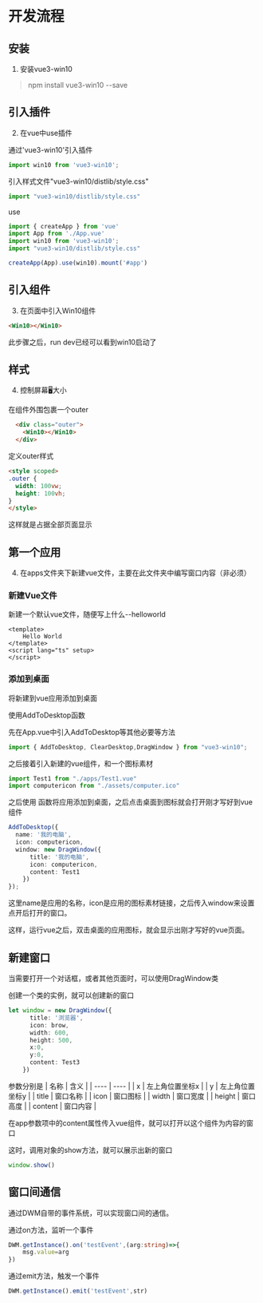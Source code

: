 <!--
 * @Author: zhangweiyuan-Royal
 * @LastEditTime: 2022-01-17 16:11:26
 * @Description: 
 * @FilePath: /vue3-win10-md/docs/guide/README.md
-->


<!-- # Usage -->
# 开发流程

## 安装

1. 安装vue3-win10

> npm install vue3-win10 --save

## 引入插件

2. 在vue中use插件

通过'vue3-win10'引入插件
```js
import win10 from 'vue3-win10';
```
引入样式文件"vue3-win10/distlib/style.css"

```js
import "vue3-win10/distlib/style.css"
```

use

```js
import { createApp } from 'vue'
import App from './App.vue'
import win10 from 'vue3-win10';
import "vue3-win10/distlib/style.css"

createApp(App).use(win10).mount('#app')
```

## 引入组件

3. 在页面中引入Win10组件
 
```html
<Win10></Win10>
```

此步骤之后，run dev已经可以看到win10启动了


## 样式

4. 控制屏幕🖥大小

在组件外围包裹一个outer

```html
  <div class="outer">
    <Win10></Win10>
  </div>
```
定义outer样式
  
```html
<style scoped>
.outer {
  width: 100vw;
  height: 100vh;
}
</style>
```
这样就是占据全部页面显示

## 第一个应用

4. 在apps文件夹下新建vue文件，主要在此文件夹中编写窗口内容（非必须）

### 新建Vue文件

新建一个默认vue文件，随便写上什么--helloworld

```vue
<template>
    Hello World
</template>
<script lang="ts" setup>
</script>
```


### 添加到桌面

将新建到vue应用添加到桌面

使用AddToDesktop函数

先在App.vue中引入AddToDesktop等其他必要等方法

```ts
import { AddToDesktop, ClearDesktop,DragWindow } from "vue3-win10";
```

之后接着引入新建的vue组件，和一个图标素材

```ts
import Test1 from "./apps/Test1.vue"
import computericon from "./assets/computer.ico"
```

之后使用 函数将应用添加到桌面，之后点击桌面到图标就会打开刚才写好到vue组件

```ts
AddToDesktop({
  name: '我的电脑',
  icon: computericon,
  window: new DragWindow({
      title: '我的电脑',
      icon: computericon,
      content: Test1
    })
});
```
这里name是应用的名称，icon是应用的图标素材链接，之后传入window来设置点开后打开的窗口。

这样，运行vue之后，双击桌面的应用图标，就会显示出刚才写好的vue页面。

<ClientOnly>
  <win10apphello />
</ClientOnly>


## 新建窗口

当需要打开一个对话框，或者其他页面时，可以使用DragWindow类

创建一个类的实例，就可以创建新的窗口

```ts
let window = new DragWindow({
      title: '浏览器',
      icon: brow,
      width: 600,
      height: 500,
      x:0,
      y:0,
      content: Test3
    })
```
参数分别是
|  名称   | 含义  |
|  ----  | ----  |
| x  | 左上角位置坐标x |
| y  | 左上角位置坐标y |
| title  | 窗口名称 |
| icon  | 窗口图标 |
| width  | 窗口宽度 |
| height  | 窗口高度 |
| content  | 窗口内容 |

在app参数项中的content属性传入vue组件，就可以打开以这个组件为内容的窗口

这时，调用对象的show方法，就可以展示出新的窗口

```ts
window.show()
```

## 窗口间通信

通过DWM自带的事件系统，可以实现窗口间的通信。

通过on方法，监听一个事件
```ts
DWM.getInstance().on('testEvent',(arg:string)=>{
    msg.value=arg
})
```
通过emit方法，触发一个事件
```ts
DWM.getInstance().emit('testEvent',str)
```
